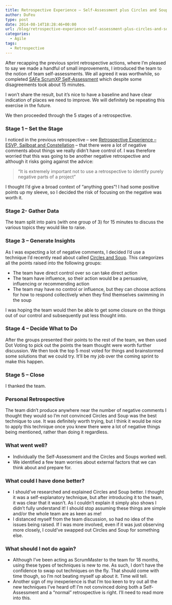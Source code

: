 ```yaml
---
title: Retrospective Experience – Self-Assessment plus Circles and Soup
author: DuFeu
type: post
date: 2014-08-14T18:28:46+00:00
url: /blog/retrospective-experience-self-assessment-plus-circles-and-soup/
categories:
  - Agile
tags:
  - Retrospective
---
```


After recapping the previous sprint retrospective actions, where I&#8217;m pleased to say we made a handful of small improvements, I introduced the team to the notion of team self-assessments. We all agreed it was worthwhile, so completed [SAFe ScrumXP Self-Assessment][1] which despite some disagreements took about 15 minutes.

I won&#8217;t share the result, but it&#8217;s nice to have a baseline and have clear indication of places we need to improve. We will definitely be repeating this exercise in the future.

We then proceeded through the 5 stages of a retrospective.

### Stage 1 &#8211; Set the Stage

I noticed in the previous retrospective &#8211; see [Retrospective Experience &#8211; ESVP, Sailboat and Constellation][2] &#8211; that there were a lot of negative comments about things we really didn’t have control of. I was therefore worried that this was going to be another negative retrospective and although it risks going against the advice:

> &#8220;It is extremely important not to use a retrospective to identify purely negative parts of a project&#8221;

I thought I&#8217;d give a broad context of &#8220;anything goes&#8221;! I had some positive points up my sleeve, so I decided the risk of focusing on the negative was worth it.

### Stage 2- Gather Data

The team split into pairs (with one group of 3) for 15 minutes to discuss the various topics they would like to raise.

### Stage 3 &#8211; Generate Insights

As I was expecting a lot of negative comments, I decided I&#8217;d use a technique I&#8217;d recently read about called [Circles and Soup][3]. This categorizes all the points raised into the following groups:

- The team have direct control over so can take direct action
- The team have influence, so their action would be a persuasive, influencing or recommending action
- The team may have no control or influence, but they can choose actions for how to respond collectively when they find themselves swimming in the soup​

I was hoping the team would then be able to get some closure on the things out of our control and subsequently put less thought into.

### Stage 4 &#8211; Decide What to Do

After the groups presented their points to the rest of the team, we then used Dot Voting to pick out the points the team thought were worth further discussion. We then took the top 5 most voted for things and brainstormed some solutions that we could try. It&#8217;ll be my job over the coming sprint to make this happen.

### Stage 5 &#8211; Close

I thanked the team.

### Personal Retrospective

The team didn&#8217;t produce anywhere near the number of negative comments I thought they would so I&#8217;m not convinced Circles and Soup was the best technique to use. It was definitely worth trying, but I think it would be nice to apply this technique once you knew there were a lot of negative things being mentioned, rather than doing it regardless.

### What went well?

- Individually the Self-Assessment and the Circles and Soups worked well.
- We identified a few team worries about external factors that we can think about and prepare for.

### What could I have done better?

- I should&#8217;ve researched and explained Circles and Soup better. I thought it was a self-explanatory technique, but after introducing it to the team, it was clear that it wasn&#8217;t. As I couldn&#8217;t explain it simply also shows I didn&#8217;t fully understand it! I should stop assuming these things are simple and/or the whole team are as keen as me!
- I distanced myself from the team discussion, so had no idea of the issues being raised. If I was more involved, even if it was just observing more closely, I could&#8217;ve swapped out Circles and Soup for something else.

### What should I not do again?

- Although I&#8217;ve been acting as ScrumMaster to the team for 18 months, using these types of techniques is new to me. As such, I don&#8217;t have the confidence to swap out techniques on the fly. That should come with time though, so I&#8217;m not beating myself up about it. Time will tell.
- Another sign of my inexperience is that I&#8217;m too keen to try out all the new techniques I&#8217;ve heard of! I&#8217;m not convinced doing both a Self-Assessment and a &#8220;normal&#8221; retrospective is right. I&#8217;ll need to read more into this.

[1]: http://scaledagileframework.com/metrics/
[2]: http://localhost:8000/empty/scrum-retrospective-experience-esvp-sailboat-and-constellation/
[3]: http://www.innovationgames.com/circles-and-soup/
